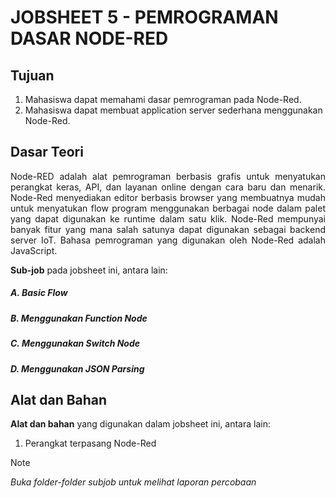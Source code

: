 # JOBSHEET 5 -  PEMROGRAMAN DASAR NODE-RED
## Tujuan
1) Mahasiswa dapat memahami dasar pemrograman pada Node-Red.
2) Mahasiswa dapat membuat application server sederhana menggunakan 
Node-Red.


## Dasar Teori
<p align="justify">Node-RED adalah alat pemrograman berbasis grafis untuk menyatukan 
perangkat keras, API, dan layanan online dengan cara baru dan menarik. Node-Red menyediakan editor berbasis browser yang membuatnya mudah untuk 
menyatukan flow program menggunakan berbagai node dalam palet yang dapat 
digunakan ke runtime dalam satu klik. Node-Red mempunyai banyak fitur yang 
mana salah satunya dapat digunakan sebagai backend server IoT. Bahasa 
pemrograman yang digunakan oleh Node-Red adalah JavaScript.</p>

**Sub-job** pada jobsheet ini, antara lain:
##### A. Basic Flow
##### B. Menggunakan Function Node
##### C. Menggunakan Switch Node
##### D. Menggunakan JSON Parsing


## Alat dan Bahan
**Alat dan bahan** yang digunakan dalam jobsheet ini, antara lain:
1) Perangkat terpasang Node-Red


> [!NOTE]  
> *Buka folder-folder subjob untuk melihat laporan percobaan*

